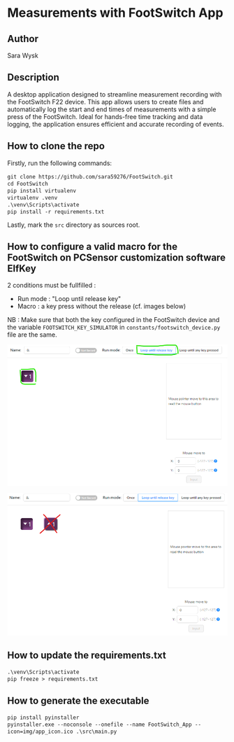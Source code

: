 # Measurements with FootSwitch App

## Author
Sara Wysk

## Description
A desktop application designed to streamline measurement recording with the FootSwitch F22 device. 
This app allows users to create files and automatically log the start and end times of measurements 
with a simple press of the FootSwitch. Ideal for hands-free time tracking and data logging, the 
application ensures efficient and accurate recording of events.

## How to clone the repo
Firstly, run the following commands:
```
git clone https://github.com/sara59276/FootSwitch.git
cd FootSwitch
pip install virtualenv
virtualenv .venv
.\venv\Scripts\activate
pip install -r requirements.txt
```
Lastly, mark the `src` directory as sources root.

## How to configure a valid macro for the FootSwitch on PCSensor customization software ElfKey
2 conditions must be fullfilled :
- Run mode : "Loop until release key"
- Macro : a key press without the release (cf. images below)

NB : Make sure that both the key configured in the FootSwitch device and the
variable `FOOTSWITCH_KEY_SIMULATOR` in `constants/footswitch_device.py` file are the same.

![plot](./img/FootSwitch_Macro_YES.png)

![plot](./img/FootSwitch_Macro_NO.png)

## How to update the requirements.txt
```
.\venv\Scripts\activate
pip freeze > requirements.txt
```
## How to generate the executable
```
pip install pyinstaller
pyinstaller.exe --noconsole --onefile --name FootSwitch_App --icon=img/app_icon.ico .\src\main.py
```
